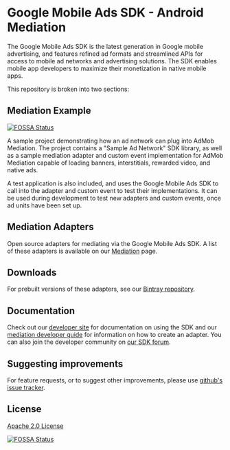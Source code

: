Google Mobile Ads SDK - Android Mediation
=========================================
The Google Mobile Ads SDK is the latest generation in Google mobile advertising,
and features refined ad formats and streamlined APIs for access to mobile ad
networks and advertising solutions. The SDK enables mobile app developers to
maximize their monetization in native mobile apps.

This repository is broken into two sections:

## Mediation Example
[![FOSSA Status](https://app.fossa.io/api/projects/git%2Bgithub.com%2Fneo355%2Fgoogleads-mobile-android-mediation.svg?type=shield)](https://app.fossa.io/projects/git%2Bgithub.com%2Fneo355%2Fgoogleads-mobile-android-mediation?ref=badge_shield)


A sample project demonstrating how an ad network can plug into AdMob Mediation.
The project contains a "Sample Ad Network" SDK library, as well as a sample
mediation adapter and custom event implementation for AdMob Mediation capable of
loading banners, interstitials, rewarded video, and native ads.

A test application is also included, and uses the Google Mobile Ads SDK to call
into the adapter and custom event to test their implementations. It can be used
during development to test new adapters and custom events, once ad units have
been set up.

## Mediation Adapters

Open source adapters for mediating via the Google Mobile Ads SDK. A list of
these adapters is available on our
[Mediation](https://developers.google.com/admob/android/mediation#choosing_your_mediation_networks)
page.

## Downloads

For prebuilt versions of these adapters, see our
[Bintray repository](https://bintray.com/google/mobile-ads-adapters-android).

## Documentation

Check out our [developer site](https://developers.google.com/admob/android)
for documentation on using the SDK and our
[mediation developer guide](https://developers.google.com/admob/android/mediation-developer)
for information on how to create an adapter.
You can also join the developer community on
[our SDK forum](https://groups.google.com/forum/#!forum/google-admob-ads-sdk).

## Suggesting improvements

For feature requests, or to suggest other improvements, please use
[github's issue tracker](https://github.com/googleads/googleads-mobile-android-mediation/issues).

## License
[Apache 2.0 License](http://www.apache.org/licenses/LICENSE-2.0.html)


[![FOSSA Status](https://app.fossa.io/api/projects/git%2Bgithub.com%2Fneo355%2Fgoogleads-mobile-android-mediation.svg?type=large)](https://app.fossa.io/projects/git%2Bgithub.com%2Fneo355%2Fgoogleads-mobile-android-mediation?ref=badge_large)